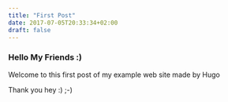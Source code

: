 ```yaml
---
title: "First Post"
date: 2017-07-05T20:33:34+02:00
draft: false
---
```


### Hello My Friends :)

Welcome to this first post of my example web site made by Hugo

Thank you hey :)    ;-)
 
